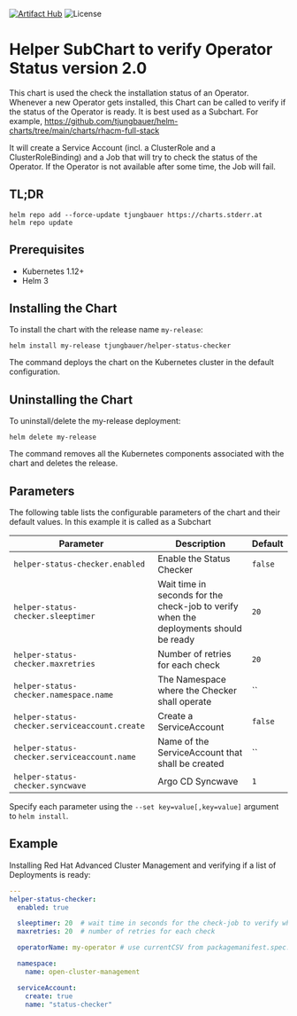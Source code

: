 [![Artifact Hub](https://img.shields.io/endpoint?url=https://artifacthub.io/badge/repository/openshift-bootstraps)](https://artifacthub.io/packages/search?repo=openshift-bootstraps)
![License](https://img.shields.io/badge/License-Apache_2.0-blue.svg)

# Helper SubChart to verify Operator Status version 2.0

This chart is used the check the installation status of an Operator. Whenever a new Operator gets installed, this Chart can be called to verify if the status of the Operator is ready.
It is best used as a Subchart. For example, https://github.com/tjungbauer/helm-charts/tree/main/charts/rhacm-full-stack

It will create a Service Account (incl. a ClusterRole and a ClusterRoleBinding) and a Job that will try to check the status of the Operator. If the Operator is not available after some time, the Job will fail. 

## TL;DR 

```console
helm repo add --force-update tjungbauer https://charts.stderr.at
helm repo update
```

## Prerequisites

* Kubernetes 1.12+
* Helm 3

## Installing the Chart

To install the chart with the release name `my-release`:

```console
helm install my-release tjungbauer/helper-status-checker
```

The command deploys the chart on the Kubernetes cluster in the default configuration.

## Uninstalling the Chart

To uninstall/delete the my-release deployment:

```console
helm delete my-release
```

The command removes all the Kubernetes components associated with the chart and deletes the release.

## Parameters
The following table lists the configurable parameters of the chart and their default values. In this example it is called as a Subchart

| Parameter                                 | Description                                   | Default                                                 |
|-------------------------------------------|-----------------------------------------------|---------------------------------------------------------|
| `helper-status-checker.enabled` | Enable the Status Checker | `false` |
| `helper-status-checker.sleeptimer` | Wait time in seconds for the check-job to verify when the deployments should be ready | `20` |
| `helper-status-checker.maxretries` | Number of retries for each check | `20` |
| `helper-status-checker.namespace.name` | The Namespace where the Checker shall operate | `` |
| `helper-status-checker.serviceaccount.create` | Create a ServiceAccount | `false` |
| `helper-status-checker.serviceaccount.name` | Name of the ServiceAccount that shall be created | `` |
| `helper-status-checker.syncwave` | Argo CD Syncwave | `1` |

Specify each parameter using the `--set key=value[,key=value]` argument to `helm install`.

## Example

Installing Red Hat Advanced Cluster Management and verifying if a list of Deployments is ready:

```yaml
---
helper-status-checker:
  enabled: true

  sleeptimer: 20  # wait time in seconds for the check-job to verify when the deployments should be ready
  maxretries: 20  # number of retries for each check

  operatorName: my-operator # use currentCSV from packagemanifest.spec.curretncsv but WITHOUT the version number

  namespace:
    name: open-cluster-management

  serviceAccount:
    create: true
    name: "status-checker"
```